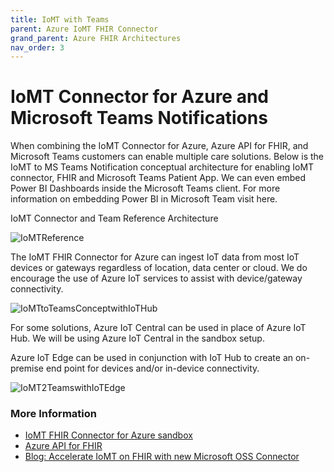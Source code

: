 ```yaml
---
title: IoMT with Teams
parent: Azure IoMT FHIR Connector
grand_parent: Azure FHIR Architectures
nav_order: 3
---
```


# IoMT Connector for Azure and Microsoft Teams Notifications
When combining the IoMT Connector for Azure, Azure API for FHIR, and Microsoft Teams customers can enable multiple care solutions. Below is the IoMT to MS Teams Notification conceptual architecture for enabling IoMT connector, FHIR and Microsoft Teams Patient App. We can even embed Power BI Dashboards inside the Microsoft Teams client. For more information on embedding Power BI in Microsoft Team visit here.

IoMT Connector and Team Reference Architecture

![IoMTReference](/assets/images/IoMT2TeamsConcept.jpg)

The IoMT FHIR Connector for Azure can ingest IoT data from most IoT devices or gateways regardless of location, data center or cloud. We do encourage the use of Azure IoT services to assist with device/gateway connectivity.

![IoMTtoTeamsConceptwithIoTHub](/assets/images/IoMT2TeamsConceptwithHub.jpg)

For some solutions, Azure IoT Central can be used in place of Azure IoT Hub. We will be using Azure IoT Central in the sandbox setup.

Azure IoT Edge can be used in conjunction with IoT Hub to create an on-premise end point for devices and/or in-device connectivity.

![IoMT2TeamswithIoTEdge](/assets/images/IoMT2TeamswithIoTEdge.jpg)


### More Information
- [IoMT FHIR Connector for Azure sandbox](https://github.com/microsoft/iomt-fhir/blob/master/docs/Sandbox.md)
- [Azure API for FHIR](https://docs.microsoft.com/en-us/azure/healthcare-apis/)
- [Blog: Accelerate IoMT on FHIR with new Microsoft OSS Connector](https://azure.microsoft.com/en-us/blog/accelerate-iomt-on-fhir-with-new-microsoft-oss-connector/)
